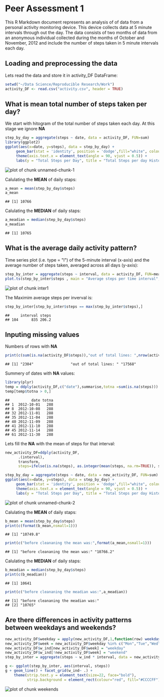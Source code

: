 Peer Assessment 1
========================================================

This R Markdown document represents an analysis of of data from a personal activity monitoring device.
This device collects data at 5 minute intervals through out the day. The data consists of two months of data from an anonymous individual collected during the months of October and November, 2012 and include the number of steps taken in 5 minute intervals each day.

## Loading and preprocessing the data  
Lets read the data and store it in activity_DF DataFrame:


```r
setwd("~/Data Science/Reproducible Research/Work")
activity_DF <- read.csv("activity.csv", header = TRUE)
```

## What is mean total number of steps taken per day?  
We start with hitogram of the total number of steps taken each day. At this stage we ignore **NA**


```r
step_by_day = aggregate(steps ~ date, data = activity_DF, FUN=sum)
library(ggplot2)
ggplot(aes(x=date, y=steps), data = step_by_day) +
     geom_bar(stat = 'identity', position = 'dodge',fill="white", colour="darkgreen") +
     theme(axis.text.x = element_text(angle = 90, vjust = 0.5)) +
     labs(y = "Total Steps per Day", title = "Total Steps per day Historgram" )
```

![plot of chunk unnamed-chunk-1](figure/unnamed-chunk-1.png) 

Calulating the **MEAN** of daily staps:

```r
a_mean = mean(step_by_day$steps)
a_mean
```

```
## [1] 10766
```

Calulating the **MEDIAN** of daily staps:

```r
a_meadian = median(step_by_day$steps)
a_meadian
```

```
## [1] 10765
```

## What is the average daily activity pattern?
Time series plot (i.e. type = "l") of the 5-minute interval (x-axis) and the average number of steps taken, averaged across all days (y-axis):


```r
step_by_inter = aggregate(steps ~ interval, data = activity_DF, FUN=mean)
plot.ts(step_by_inter$steps , main = "Average steps per time interval", ylab= "Average number of steps")
```

![plot of chunk inter1](figure/inter1.png) 

The Maximim average steps per inverval is:


```r
step_by_inter[step_by_inter$steps == max(step_by_inter$steps),]
```

```
##     interval steps
## 104      835 206.2
```

## Inputing missing values

Numbers of rows with **NA**


```r
print(c(sum(is.na(activity_DF$steps)),"out of total lines: ",nrow(activity_DF)))
```

```
## [1] "2304"                 "out of total lines: " "17568"
```
Summery of dates with **NA** values:


```r
library(plyr)
temp = ddply(activity_DF,c("date"),summarise,totna =sum(is.na(steps)))
temp[temp$totna > 0,]
```

```
##          date totna
## 1  2012-10-01   288
## 8  2012-10-08   288
## 32 2012-11-01   288
## 35 2012-11-04   288
## 40 2012-11-09   288
## 41 2012-11-10   288
## 45 2012-11-14   288
## 61 2012-11-30   288
```

Lets fill the **NA** with the mean of steps for that interval:


```r
new_activity_DF=ddply(activity_DF, 
      .(interval), 
      transform, 
      steps=ifelse(is.na(steps), as.integer(mean(steps, na.rm=TRUE)), steps))
```


```r
step_by_day = aggregate(steps ~ date, data = new_activity_DF, FUN=sum)
ggplot(aes(x=date, y=steps), data = step_by_day) +
     geom_bar(stat = 'identity', position = 'dodge',fill="white", colour="darkgreen") +
     theme(axis.text.x = element_text(angle = 90, vjust = 0.5)) +
     labs(y = "Total Steps per Day", title = "Total Steps per day Historgram" )
```

![plot of chunk unnamed-chunk-2](figure/unnamed-chunk-2.png) 

Calulating the **MEAN** of daily staps:

```r
b_mean = mean(step_by_day$steps)
print(c(format(b_mean,nsmall=1)))
```

```
## [1] "10749.8"
```

```r
print(c("before cleananing the mean was:",format(a_mean,nsmall=1)))
```

```
## [1] "before cleananing the mean was:" "10766.2"
```

Calulating the **MEDIAN** of daily staps:

```r
b_meadian = median(step_by_day$steps)
print(c(b_meadian))
```

```
## [1] 10641
```

```r
print(c("before cleananing the meadian was:",a_meadian))
```

```
## [1] "before cleananing the meadian was:"
## [2] "10765"
```

## Are there differences in activity patterns between weekdays and weekends?


```r
new_activity_DF$weekday = apply(new_activity_DF,1,function(row) weekdays(as.Date(row[2]),abbreviate = TRUE))
new_activity_DF$week = new_activity_DF$weekday %in% c("Mon","Tue","Wed","Thu","Fri")
new_activity_DF$w_ind[new_activity_DF$week] = "weekday"
new_activity_DF$w_ind[!new_activity_DF$week] = "weekend"
step_by_inter = aggregate(steps ~ w_ind * interval, data = new_activity_DF, FUN=mean)

g <- ggplot(step_by_inter, aes(interval, steps))
g + geom_line() + facet_grid(w_ind~ .) +
    theme(strip.text.y = element_text(size=22, face="bold"),
          strip.background = element_rect(colour="red", fill="#CCCCFF"))
```

![plot of chunk weekends](figure/weekends.png) 


